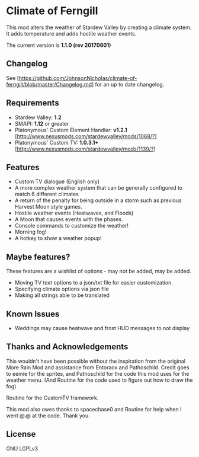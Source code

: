 # Climate of Ferngill

This mod alters the weather of Stardew Valley by creating a climate system. It adds temperature and adds hostile weather events. 

The current version is __1.1.0 (rev 20170601)__ 

## Changelog

See [https://github.com/JohnsonNicholas/climate-of-ferngill/blob/master/Changelog.md] for an up to date changelog.

## Requirements
* Stardew Valley: __1.2__ 
* SMAPI: __1.12__ or greater
* Platonymous' Custom Element Handler: __v1.2.1__ [http://www.nexusmods.com/stardewvalley/mods/1068/?]
* Platonymous' Custom TV: __1.0.3.1+__ [http://www.nexusmods.com/stardewvalley/mods/1139/?]

## Features
* Custom TV dialogue (English only)
* A more complex weather system that can be generally configured to match 6 different climates
* A return of the penalty for being outside in a storm such as previous Harvest Moon style games.
* Hostile weather events (Heatwaves, and Floods)
* A Moon that causes events with the phases.
* Console commands to customize the weather!
* Morning fog!
* A hotkey to show a weather popup!

## Maybe features?

These features are a wishlist of options - may not be added, may be added.

* Moving TV text options to a json/txt file for easier customization.
* Specifying climate options via json file
* Making all strings able to be translated

## Known Issues

* Weddings may cause heatwave and frost HUD messages to not display


## Thanks and Acknowledgements

This wouldn't have been possible without the inspiration from the original More Rain Mod and assistance from Entoraox and 
Pathoschild. Credit goes to eemie for the sprites, and Pathoschild for the code this mod uses for the weather menu. (And
Routine for the code used to figure out how to draw the fog)

Routine for the CustomTV framework.

This mod also owes thanks to spacechase0 and Routine for help when I went @.@ at the code. Thank you.

## License

GNU LGPLv3